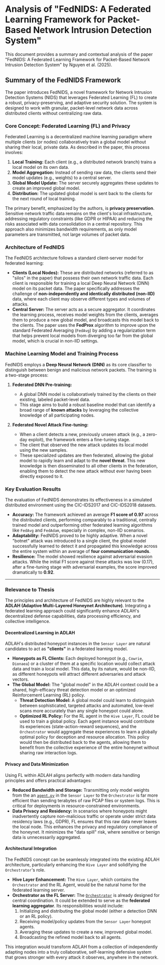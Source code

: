 # Analysis of "FedNIDS: A Federated Learning Framework for Packet-Based Network Intrusion Detection System"

This document provides a summary and contextual analysis of the paper "FedNIDS: A Federated Learning Framework for Packet-Based Network Intrusion Detection System" by Nguyen et al. (2025).

## Summary of the FedNIDS Framework

The paper introduces FedNIDS, a novel framework for Network Intrusion Detection Systems (NIDS) that leverages Federated Learning (FL) to create a robust, privacy-preserving, and adaptive security solution. The system is designed to work with granular, packet-level network data across distributed clients without centralizing raw data.

### Core Concept: Federated Learning (FL) and Privacy

Federated Learning is a decentralized machine learning paradigm where multiple clients (or nodes) collaboratively train a global model without sharing their local, private data. As described in the paper, this process involves:
1.  **Local Training:** Each client (e.g., a distributed network branch) trains a local model on its own data.
2.  **Model Aggregation:** Instead of sending raw data, the clients send their model updates (e.g., weights) to a central server.
3.  **Global Model Update:** The server securely aggregates these updates to create an improved global model.
4.  **Distribution:** The updated global model is sent back to the clients for the next round of local training.

The primary benefit, emphasized by the authors, is **privacy preservation**. Sensitive network traffic data remains on the client's local infrastructure, addressing regulatory constraints (like GDPR or HIPAA) and reducing the risks associated with data consolidation in a central repository. This approach also minimizes bandwidth requirements, as only model parameters are transmitted, not large volumes of packet data.

### Architecture of FedNIDS

The FedNIDS architecture follows a standard client-server model for federated learning:
*   **Clients (Local Nodes):** These are distributed networks (referred to as "silos" in the paper) that possess their own network traffic data. Each client is responsible for training a local Deep Neural Network (DNN) model on its packet data. The paper specifically addresses the challenge of **non-independently and identically distributed (non-IID)** data, where each client may observe different types and volumes of attacks.
*   **Central Server:** The server acts as a secure aggregator. It coordinates the learning process, receives model weights from the clients, averages them to produce a new global model, and broadcasts this model back to the clients. The paper uses the **FedProx** algorithm to improve upon the standard Federated Averaging (`FedAvg`) by adding a regularization term that helps prevent local models from diverging too far from the global model, which is crucial in non-IID settings.

### Machine Learning Model and Training Process

FedNIDS employs a **Deep Neural Network (DNN)** as its core classifier to distinguish between benign and malicious network packets. The training is a two-stage process:

1.  **Federated DNN Pre-training:**
    *   A global DNN model is collaboratively trained by the clients on their existing, labeled packet-level data.
    *   This stage aims to build a robust baseline model that can identify a broad range of **known attacks** by leveraging the collective knowledge of all participating nodes.

2.  **Federated Novel Attack Fine-tuning:**
    *   When a client detects a new, previously unseen attack (e.g., a zero-day exploit), the framework enters a fine-tuning stage.
    *   The client that observed the new attack updates its local model using the new samples.
    *   These specialized updates are then federated, allowing the global model to rapidly learn and adapt to the **novel threat**. This new knowledge is then disseminated to all other clients in the federation, enabling them to detect the new attack without ever having been directly exposed to it.

### Key Evaluation Results

The evaluation of FedNIDS demonstrates its effectiveness in a simulated distributed environment using the CIC-IDS2017 and CIC-IDS2018 datasets.
*   **Accuracy:** The framework achieved an average **F1 score of 0.97** across the distributed clients, performing comparably to a traditional, centrally trained model and outperforming other federated learning algorithms like `FedAvg` and `FedAdam`, especially in complex, non-IID scenarios.
*   **Adaptability:** FedNIDS proved to be highly adaptive. When a novel "botnet" attack was introduced to a single client, the global model successfully learned to detect it and propagated this knowledge across the entire system within an average of **four communication rounds**.
*   **Resilience:** The model showed resilience against adversarial evasion attacks. While the initial F1 score against these attacks was low (0.17), after a fine-tuning stage with adversarial examples, the score improved dramatically to **0.92**.

---

### Relevance to Thesis

The principles and architecture of FedNIDS are highly relevant to the **ADLAH (Adaptive Multi-Layered Honeynet Architecture)**. Integrating a federated learning approach could significantly enhance ADLAH's decentralized defense capabilities, data processing efficiency, and collective intelligence.

#### Decentralized Learning in ADLAH

ADLAH's distributed honeypot instances in the `Sensor Layer` are natural candidates to act as **"clients"** in a federated learning model.
*   **Honeypots as FL Clients:** Each deployed honeypot (e.g., `Cowrie`, `Dionaea`) or a cluster of them at a specific location would collect attack data and train a local model. This data, by its nature, would be non-IID, as different honeypots will attract different adversaries and attack vectors.
*   **The Global Model:** The "global model" in the ADLAH context could be a shared, high-efficacy threat detection model or an optimized Reinforcement Learning (RL) policy.
    *   **Threat Detection Model:** A global model could learn to distinguish between sophisticated, targeted attacks and automated, low-level scans more accurately than any single honeypot could alone.
    *   **Optimized RL Policy:** For the RL agent in the `Hive Layer`, FL could be used to train a global policy. Each agent instance would contribute its experiences (state-action-reward sequences), and the `Orchestrator` would aggregate these experiences to learn a globally optimal policy for deception and resource allocation. This policy would then be distributed back to the agents, allowing them to benefit from the collective experience of the entire honeynet without sharing raw interaction logs.

#### Privacy and Data Minimization

Using FL within ADLAH aligns perfectly with modern data handling principles and offers practical advantages:
*   **Reduced Bandwidth and Storage:** Transmitting only model weights from the an [`agent.py`](hive/rl-agent/rl_agent/agent.py:0) in the `Sensor Layer` to the `Orchestrator` is far more efficient than sending terabytes of raw PCAP files or system logs. This is critical for deployments in resource-constrained environments.
*   **Data Privacy and Residency:** In scenarios where honeypots might inadvertently capture non-malicious traffic or operate under strict data residency laws (e.g., GDPR), FL ensures that this raw data never leaves the local node. This enhances the privacy and regulatory compliance of the honeynet. It minimizes the "data spill" risk, where sensitive or benign data is unnecessarily aggregated.

#### Architectural Integration

The FedNIDS concept can be seamlessly integrated into the existing ADLAH architecture, particularly enhancing the `Hive Layer` and solidifying the `Orchestrator`'s role.
*   **Hive Layer Enhancement:** The `Hive Layer`, which contains the `Orchestrator` and the RL Agent, would be the natural home for the federated learning server.
*   **Orchestrator as the FL Server:** The [`Orchestrator`](orchestrator/orchestrator.py:0) is already designed for central coordination. It could be extended to serve as the **federated learning aggregator**. Its responsibilities would include:
    1.  Initializing and distributing the global model (either a detection DNN or an RL policy).
    2.  Receiving model/policy updates from the `Sensor Layer` honeypot agents.
    3.  Averaging these updates to create a new, improved global model.
    4.  Broadcasting the refined model back to all agents.

This integration would transform ADLAH from a collection of independently adapting nodes into a truly collaborative, self-learning defensive system that grows stronger with every attack it observes, anywhere in the network.